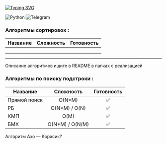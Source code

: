 [![Typing SVG](https://readme-typing-svg.herokuapp.com?color=%2336BCF7&lines=Алгоритмы)](https://git.io/typing-svg)

![Python](https://img.shields.io/badge/python-3670A0?style=for-the-badge&logo=python&logoColor=ffdd54)
<img alt="Telegram" src="https://img.shields.io/badge/nikitosk_a-2CA5E0?style=for-the-badge&logo=telegram&logoColor=white" />

<h3>Алгоритмы сортировок : </h3>

| Название    |     Сложность     | Готовность  |
|-------------|:-----------------:|:-----------:|
|     |    |        |
|   |                   |         |
|  |                   |         |
-----
Описание алгоритмов ищите в README в папках с реализацией

<h3>Алгоритмы по поиску подстроки : </h3>

| Название     |    Сложность    |      Готовность      |
|--------------|:---------------:|:--------------------:|
| Прямой поиск |     O(N*M)      |  :white_check_mark: |
| РБ           |  O(N*M) / O(N)  |   :white_check_mark: |
| КМП          |      O(M)       |  :white_check_mark:  |
| БМХ          | O(N*M) / O(N/M) | :white_check_mark:   |
Алгоритм Ахо — Корасик? 


